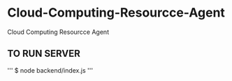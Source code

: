 # Cloud-Computing-Resourcce-Agent

Cloud Computing Resourcce Agent


## TO RUN SERVER
'''
$ node backend/index.js
'''
